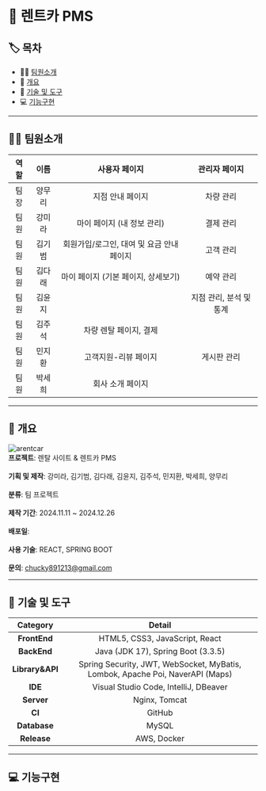 # 🚗 렌트카 PMS

## 🏷 목차

- 👩‍💻 [팀원소개](#-팀원소개)
- 📃 [개요](#-개요)
- 🔧 [기술 및 도구](#-기술-및-도구)
- 💻 [기능구현](#-기능구현)

---

## 👨‍💻 팀원소개

| 역할     | 이름  | 사용자 페이지                  | 관리자 페이지        |
| :------: | :---: | :--------------------------: | :----------------: |
| 팀장 | 양무리 | 지점 안내 페이지               | 차량 관리          |
| 팀원 | 강미라 | 마이 페이지 (내 정보 관리)         | 결제 관리          |
| 팀원 | 김기범 | 회원가입/로그인, 대여 및 요금 안내 페이지 | 고객 관리          |
| 팀원 | 김다래 | 마이 페이지 (기본 페이지, 상세보기)    | 예약 관리          |
| 팀원 | 김윤지 |                          | 지점 관리, 분석 및 통계 |
| 팀원 | 김주석 | 차량 렌탈 페이지, 결제           |                |
| 팀원 | 민지환 | 고객지원-리뷰 페이지              | 게시판 관리         |
| 팀원 | 박세희 | 회사 소개 페이지               |                |

---

## 📃 개요
![arentcar](https://github.com/user-attachments/assets/f03b8144-2b5a-42ef-9a38-a82fe16b26a6)<br/>
**프로젝트**: 렌탈 사이트 & 렌트카 PMS<br/><br/>
**기획 및 제작**: 강미라, 김기범, 김다래, 김윤지, 김주석, 민지환, 박세희, 양무리<br/><br/>
**분류**: 팀 프로젝트<br/><br/>
**제작 기간**: 2024.11.11 \~ 2024.12.26<br/><br/>
**배포일**: <br/><br/>
**사용 기술**: REACT, SPRING BOOT<br/><br/>
**문의**: [chucky891213@gmail.com](mailto\:chucky891213@gmail.com)

---

## 🔧 기술 및 도구

| **Category**     | **Detail**                                                                                    |
| :----------: | :-----------------------------------------------------------------------------------------: |
| **FrontEnd**   | HTML5, CSS3, JavaScript, React                                                            |
| **BackEnd**     | Java (JDK 17), Spring Boot (3.3.5)                                                        |
| **Library&API**  | Spring Security, JWT, WebSocket, MyBatis, Lombok, Apache Poi, NaverAPI (Maps) |
| **IDE**    | Visual Studio Code, IntelliJ, DBeaver                                                     |
| **Server**     | Nginx, Tomcat                                                                             |
| **CI**  | GitHub                                                                                    |
| **Database** | MySQL                                                                                     |
| **Release**     | AWS, Docker                                                                               |

---

## 💻 기능구현

